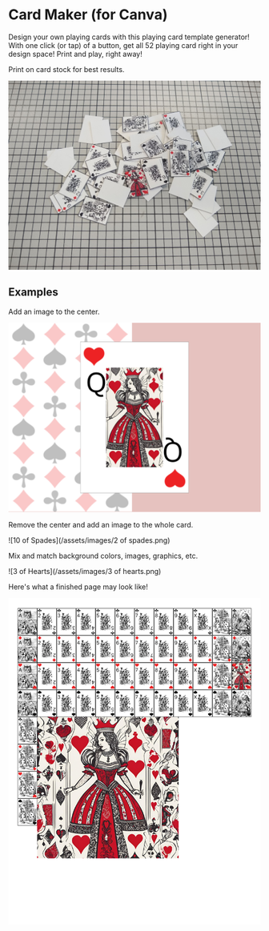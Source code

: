 # Card Maker (for Canva)

Design your own playing cards with this playing card template generator! With one click (or tap) of a button, get all 52 playing card right in your design space! Print and play, right away!

Print on card stock for best results.

![printed sample set](/assets/images/finished-sample.jpg)

## Examples

Add an image to the center.

![Queen of Hearts](/assets/images/featured.png)

Remove the center and add an image to the whole card.

![10 of Spades](/assets/images/2 of spades.png)

Mix and match background colors, images, graphics, etc.

![3 of Hearts](/assets/images/3 of hearts.png)

Here's what a finished page may look like!

![sample set](/assets/images/sample.png)